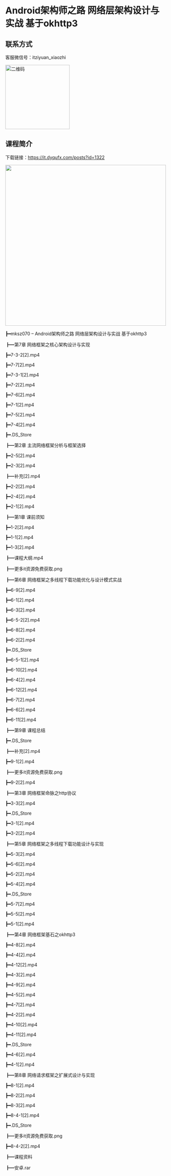 # Android架构师之路 网络层架构设计与实战 基于okhttp3

## 联系方式

客服微信号：itziyuan_xiaozhi

<img src="https://ziyuanyun.oss-cn-guangzhou.aliyuncs.com/common/20240614073449/666b82192834a.jpg" width="200" height="200" alt="二维码">

## 课程简介

下载链接：https://it.dyqufx.com/posts?id=1322

<img src="https://ziyuanyun.oss-cn-guangzhou.aliyuncs.com/yun/20240515153703/6644661fef349.jpg" width="500" alt="">

  ┣━mksz070 &#8211; Android架构师之路 网络层架构设计与实战 基于okhttp3

 ┣━第7章 网络框架之核心架构设计与实现

 ┣━7-3-2[2].mp4

 ┣━7-7[2].mp4

 ┣━7-3-1[2].mp4

 ┣━7-2[2].mp4

 ┣━7-6[2].mp4

 ┣━7-1[2].mp4

 ┣━7-5[2].mp4

 ┣━7-4[2].mp4

 ┣━.DS_Store

 ┣━第2章 主流网络框架分析与框架选择

 ┣━2-5[2].mp4

 ┣━2-3[2].mp4

 ┣━补充[2].mp4

 ┣━2-2[2].mp4

 ┣━2-4[2].mp4

 ┣━2-1[2].mp4

 ┣━第1章 课前须知

 ┣━1-2[2].mp4

 ┣━1-1[2].mp4

 ┣━1-3[2].mp4

 ┣━课程大纲.mp4

 ┣━更多it资源免费获取.png

 ┣━第6章 网络框架之多线程下载功能优化与设计模式实战

 ┣━6-9[2].mp4

 ┣━6-1[2].mp4

 ┣━6-3[2].mp4

 ┣━6-5-2[2].mp4

 ┣━6-8[2].mp4

 ┣━6-2[2].mp4

 ┣━.DS_Store

 ┣━6-5-1[2].mp4

 ┣━6-10[2].mp4

 ┣━6-4[2].mp4

 ┣━6-12[2].mp4

 ┣━6-7[2].mp4

 ┣━6-6[2].mp4

 ┣━6-11[2].mp4

 ┣━第9章 课程总结

 ┣━.DS_Store

 ┣━补充[2].mp4

 ┣━9-1[2].mp4

 ┣━更多it资源免费获取.png

 ┣━9-2[2].mp4

 ┣━第3章 网络框架命脉之http协议

 ┣━3-3[2].mp4

 ┣━.DS_Store

 ┣━3-1[2].mp4

 ┣━3-2[2].mp4

 ┣━第5章 网络框架之多线程下载功能设计与实现

 ┣━5-3[2].mp4

 ┣━5-6[2].mp4

 ┣━5-2[2].mp4

 ┣━5-4[2].mp4

 ┣━.DS_Store

 ┣━5-7[2].mp4

 ┣━5-5[2].mp4

 ┣━5-1[2].mp4

 ┣━第4章 网络框架基石之okhttp3

 ┣━4-8[2].mp4

 ┣━4-4[2].mp4

 ┣━4-12[2].mp4

 ┣━4-3[2].mp4

 ┣━4-9[2].mp4

 ┣━4-5[2].mp4

 ┣━4-7[2].mp4

 ┣━4-2[2].mp4

 ┣━4-10[2].mp4

 ┣━4-11[2].mp4

 ┣━.DS_Store

 ┣━4-6[2].mp4

 ┣━4-1[2].mp4

 ┣━第8章 网络请求框架之扩展式设计与实现

 ┣━8-1[2].mp4

 ┣━8-2[2].mp4

 ┣━8-3[2].mp4

 ┣━8-4-1[2].mp4

 ┣━.DS_Store

 ┣━更多it资源免费获取.png

 ┣━8-4-2[2].mp4

 ┣━课程资料

 ┣━安卓.rar

  